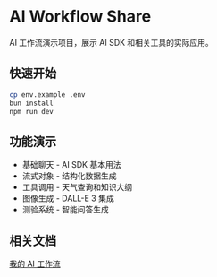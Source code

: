 # AI Workflow Share

AI 工作流演示项目，展示 AI SDK 和相关工具的实际应用。

## 快速开始

```bash
cp env.example .env
bun install
npm run dev
```

## 功能演示

- 基础聊天 - AI SDK 基本用法
- 流式对象 - 结构化数据生成
- 工具调用 - 天气查询和知识大纲
- 图像生成 - DALL-E 3 集成
- 测验系统 - 智能问答生成

## 相关文档

[我的 AI 工作流](my-ai-flow.md)